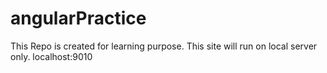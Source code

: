 # angularPractice
This Repo is created for learning purpose. 
This site will run on local server only.
localhost:9010
